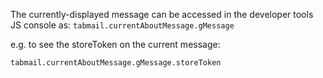The currently-displayed message can be accessed in the developer tools JS console as: `tabmail.currentAboutMessage.gMessage`

e.g. to see the storeToken on the current message:

```
tabmail.currentAboutMessage.gMessage.storeToken
```

